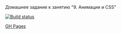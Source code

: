 Домашнее задание к занятию "9. Анимации и CSS"

[![Build status](https://ci.appveyor.com/api/projects/status/5q2e2isyajvpmqyy?svg=true)](https://ci.appveyor.com/project/Dafery/ahj-homeworks-anim)

[GH Pages](https://dafery.github.io/ahj-homeworks_anim/)
